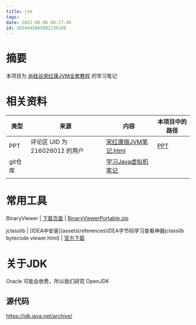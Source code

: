 ```yaml
---
title: jvm
tags: 
date: 2022-06-06 00:17:45
id: 1654445865882236100
---
```

# 摘要

本项目为 [尚硅谷宋红康JVM全套教程](https://www.bilibili.com/video/BV1PJ411n7xZ) 的学习笔记

# 相关资料

| 类型    | 来源                           | 内容                                                         | 本项目中的路径 |
| ------- | ------------------------------ | ------------------------------------------------------------ | -------------- |
| PPT     | 评论区 UID 为 216026012 的用户 | [宋红康版JVM笔记.html](old\PPT\宋红康版JVM笔记.html)         | [PPT](PPT)     |
| git仓库 |                                | [学习Java虚拟机笔记](https://gitee.com/tcl192243051/studyJVM) |                |
|         |                                |                                                              |                |



# 常用工具

BinaryViewer | [下载页面](https://www.proxoft.com/BinaryViewer.aspx) | [BinaryViewerPortable.zip](https://www.proxoft.com/downloads/BinaryViewerPortable.zip) 

jclasslib | [IDEA中安装](assets\references\IDEA字节码学习查看神器jclasslib bytecode viewer.html) | [官方下载](https://github.com/ingokegel/jclasslib/releases) 



# 关于JDK

Oracle 可能会收费，所以我们研究 OpenJDK 

## 源代码

https://jdk.java.net/archive/













